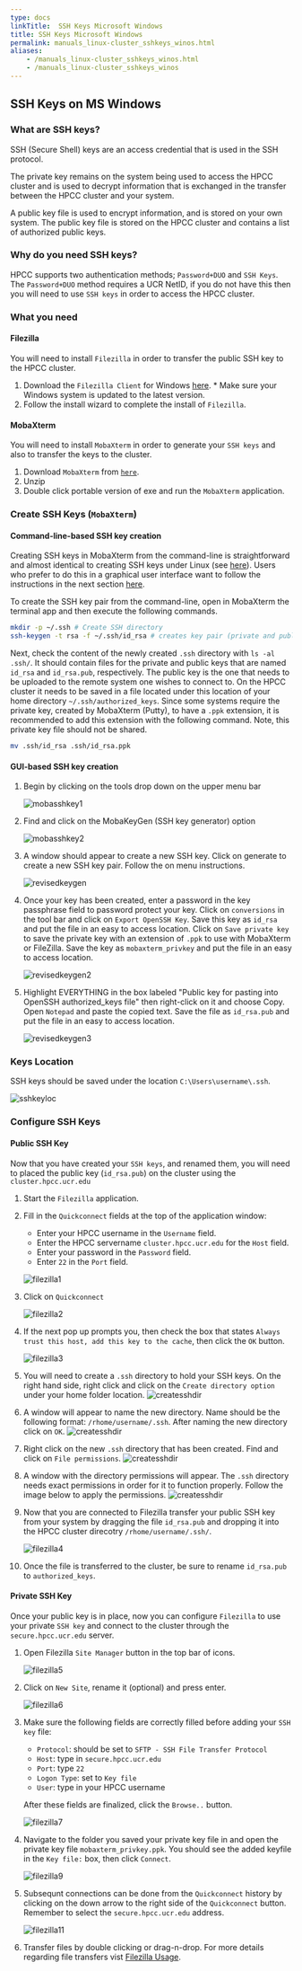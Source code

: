 ```yaml
---
type: docs
linkTitle:  SSH Keys Microsoft Windows
title: SSH Keys Microsoft Windows
permalink: manuals_linux-cluster_sshkeys_winos.html
aliases:
    - /manuals_linux-cluster_sshkeys_winos.html
    - /manuals_linux-cluster_sshkeys_winos
---
```


## SSH Keys on MS Windows

### What are SSH keys?

SSH (Secure Shell) keys are an access credential that is used in the SSH protocol.

The private key remains on the system being used to access the HPCC cluster and is used to decrypt information that is exchanged in the transfer between the HPCC cluster and your system.

A public key file is used to encrypt information, and is stored on your own system.
The public key file is stored on the HPCC cluster and contains a list of authorized public keys.

### Why do you need SSH keys?

HPCC supports two authentication methods; `Password+DUO` and `SSH Keys`.
The `Password+DUO` method requires a UCR NetID, if you do not have this then you will need to use `SSH keys` in order to access the HPCC cluster.

### What you need

#### Filezilla

You will need to install `Filezilla` in order to transfer the public SSH key to the HPCC cluster.

1. Download the `Filezilla Client` for Windows [here](https://filezilla-project.org/download.php?show_all=1).
        * Make sure your Windows system is updated to the latest version.
2. Follow the install wizard to complete the install of `Filezilla`.

#### MobaXterm

You will need to install `MobaXterm` in order to generate your `SSH keys` and also to transfer the keys to the cluster.

1. Download `MobaXterm` from [`here`](https://mobaxterm.mobatek.net/download-home-edition.html).
2. Unzip
3. Double click portable version of exe and run the `MobaXterm` application.

### Create SSH Keys (`MobaXterm`)

#### Command-line-based SSH key creation

Creating SSH keys in MobaXterm from the command-line is straightforward and almost identical to creating SSH keys under 
Linux (see [here](https://hpcc.ucr.edu/manuals/login/#ssh-keys)). Users who prefer to do this in a graphical user interface 
want to follow the instructions in the next section [here](https://hpcc.ucr.edu/manuals/hpc_cluster/sshkeys/sshkeys_winos/#gui-based-ssh-key-creation).

To create the SSH key pair from the command-line, open in MobaXterm the terminal app and then execute the following commands. 

```sh
mkdir -p ~/.ssh # Create SSH directory
ssh-keygen -t rsa -f ~/.ssh/id_rsa # creates key pair (private and public)
```  

Next, check the content of the newly created `.ssh` directory with `ls -al
.ssh/`. It should contain files for the private and public keys that are named
`id_rsa` and `id_rsa.pub`, respectively. The public key is the one that needs
to be uploaded to the remote system one wishes to connect to. On the HPCC
cluster it needs to be saved in a file located under this location of your home
directory `~/.ssh/authorized_keys`. Since some systems require the private key,
created by MobaXterm (Putty), to have a `.ppk` extension, it is recommended to
add this extension with the following command. Note, this private key file
should not be shared. 

```sh
mv .ssh/id_rsa .ssh/id_rsa.ppk
``` 


#### GUI-based SSH key creation

1. Begin by clicking on the tools drop down on the upper menu bar
   
   ![mobasshkey1](/img/ssh1moba.png)

2. Find and click on the MobaKeyGen (SSH key generator) option
   
   ![mobasshkey2](/img/ssh2moba.png)

3. A window should appear to create a new SSH key. Click on generate to create a new SSH key pair. Follow the on menu instructions.
   
   ![revisedkeygen](/img/revisedkeygen.png)

4. Once your key has been created, enter a password in the key passphrase field to password protect your key. Click on `conversions` in the tool bar and click on `Export OpenSSH Key`. Save this key as `id_rsa` and put the file in an easy to access location. 
Click on `Save private key` to save the private key with an extension of `.ppk` to use with MobaXterm or FileZilla. Save the key as `mobaxterm_privkey` and put the file in an easy to access location.
   
   ![revisedkeygen2](/img/revisedkeygen2.png)

5. Highlight EVERYTHING in the box labeled "Public key for pasting into OpenSSH authorized_keys file" then right-click on it and choose Copy. Open `Notepad` and paste the copied text. Save the file as `id_rsa.pub` and put the file in an easy to access location.
   
   ![revisedkeygen3](/img/revisedkeygen3.png)


### Keys Location

SSH keys should be saved under the location `C:\Users\username\.ssh`. 

   ![sshkeyloc](/img/sshkeyloc.png)



### Configure SSH Keys

#### Public SSH Key

Now that you have created your `SSH keys`, and renamed them, you will need to placed the public key (`id_rsa.pub`) on the cluster using the `cluster.hpcc.ucr.edu`

1. Start the `Filezilla` application.

2. Fill in the `Quickconnect` fields at the top of the application window:

   * Enter your HPCC username in the `Username` field.
   * Enter the HPCC servername `cluster.hpcc.ucr.edu` for the `Host` field.
   * Enter your password in the `Password` field.
   * Enter `22` in the `Port` field.

   ![filezilla1](/img/filezilla1.png)

3. Click on `Quickconnect`

   ![filezilla2](/img/filezilla2.png)

4. If the next pop up prompts you, then check the box that states `Always trust this host, add this key to the cache`, then click the `OK` button.

   ![filezilla3](/img/filezilla3.png)

5. You will need to create a `.ssh` directory to hold your SSH keys. On the right hand side, right click and click on the `Create directory option` under your home folder location.
   ![createsshdir](/img/createsshdir.png)

6. A window will appear to name the new directory. Name should be the following format: `/rhome/username/.ssh`. After naming the new directory click on `OK`.
   ![createsshdir](/img/createsshdir2.png)

7. Right click on the new `.ssh` directory that has been created. Find and click on `File permissions`.
   ![createsshdir](/img/createsshdir3.png)

8. A window with the directory permissions will appear. The `.ssh` directory needs exact permissions in order for it to function properly. Follow the image below to apply the permissions.
   ![createsshdir](/img/createsshdir4.png)

9. Now that you are connected to Filezilla transfer your public SSH key from your system by dragging the file `id_rsa.pub` and dropping it into the HPCC cluster direcotry `/rhome/username/.ssh/`.

   ![filezilla4](/img/filezilla4.png)

10. Once the file is transferred to the cluster, be sure to rename `id_rsa.pub` to `authorized_keys`.


#### Private SSH Key

Once your public key is in place, now you can configure `Filezilla` to use your private `SSH key` and connect to the cluster through the `secure.hpcc.ucr.edu` server.

1. Open Filezilla `Site Manager` button in the top bar of icons.

   ![filezilla5](/img/filezilla5.png)

2. Click on `New Site`, rename it (optional) and press enter.

   ![filezilla6](/img/filezilla6.png)

3. Make sure the following fields are correctly filled before adding your `SSH key` file:

   * `Protocol`: should be set to `SFTP - SSH File Transfer Protocol`
   * `Host`: type in `secure.hpcc.ucr.edu`
   * `Port`: type `22`
   * `Logon Type`: set to `Key file`
   * `User`: type in your HPCC username

   After these fields are finalized, click the `Browse..` button.

   ![filezilla7](/img/filezilla7.png)

4. Navigate to the folder you saved your private key file in and open the private key file `mobaxterm_privkey.ppk`. You should see the added keyfile in the `Key file:` box, then click `Connect`.

   ![filezilla9](/img/filezilla9.png)

5. Subsequnt connections can be done from the `Quickconnect` history by clicking on the down arrow to the right side of the `Quickconnect` button. Remember to select the `secure.hpcc.ucr.edu` address.

   ![filezilla11](/img/filezilla11.png)

6. Transfer files by double clicking or drag-n-drop. For more details regarding file transfers vist [Filezilla Usage](some_other_page).

